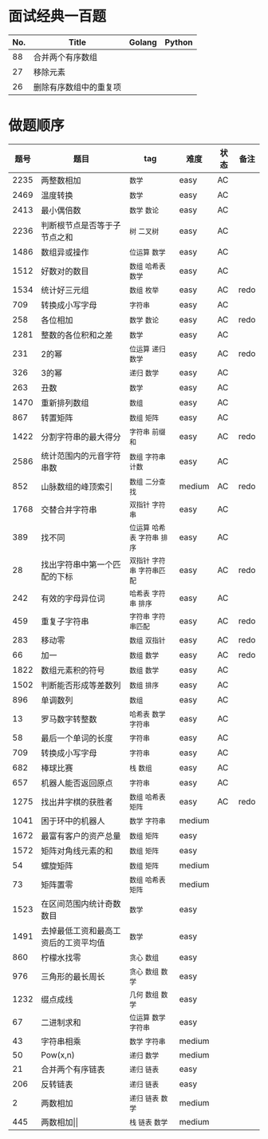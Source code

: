 # 面试经典一百题

| No. | Title                  | Golang | Python |
| --- | ---------------------- | ------ | ------ |
| 88  | 合并两个有序数组       |        |        |
| 27  | 移除元素               |        |        |
| 26  | 删除有序数组中的重复项 |        |        |

# 做题顺序

| 题号 | 题目                                 | tag                               | 难度   | 状态 | 备注 |
| ---- | ------------------------------------ | --------------------------------- | ------ | ---- | ---- |
| 2235 | 两整数相加                           | `数学`                            | easy   | AC   |      |
| 2469 | 温度转换                             | `数学`                            | easy   | AC   |      |
| 2413 | 最小偶倍数                           | `数学` `数论`                     | easy   | AC   |      |
| 2236 | 判断根节点是否等于子节点之和         | `树` `二叉树`                     | easy   | AC   |      |
| 1486 | 数组异或操作                         | `位运算` `数学`                   | easy   | AC   |      |
| 1512 | 好数对的数目                         | `数组` `哈希表` `数学`            | easy   | AC   |      |
| 1534 | 统计好三元组                         | `数组` `枚举`                     | easy   | AC   | redo |
| 709  | 转换成小写字母                       | `字符串`                          | easy   | AC   |      |
| 258  | 各位相加                             | `数学` `数论`                     | easy   | AC   | redo |
| 1281 | 整数的各位积和之差                   | `数学`                            | easy   | AC   |      |
| 231  | 2的幂                                | `位运算` `递归` `数学`            | easy   | AC   | redo |
| 326  | 3的幂                                | `递归` `数学`                     | easy   | AC   |      |
| 263  | 丑数                                 | `数学`                            | easy   | AC   |      |
| 1470 | 重新排列数组                         | `数组`                            | easy   | AC   |      |
| 867  | 转置矩阵                             | `数组` `矩阵`                     | easy   | AC   |      |
| 1422 | 分割字符串的最大得分                 | `字符串` `前缀和`                 | easy   | AC   | redo |
| 2586 | 统计范围内的元音字符串数             | `数组` `字符串` `计数`            | easy   | AC   |      |
| 852  | 山脉数组的峰顶索引                   | `数组` `二分查找`                 | medium | AC   | redo |
| 1768 | 交替合并字符串                       | `双指针` `字符串`                 | easy   | AC   |      |
| 389  | 找不同                               | `位运算` `哈希表` `字符串` `排序` | easy   | AC   |      |
| 28   | 找出字符串中第一个匹配的下标         | `双指针` `字符串` `字符串匹配`    | easy   | AC   | redo |
| 242  | 有效的字母异位词                     | `哈希表` `字符串` `排序`          | easy   | AC   |      |
| 459  | 重复子字符串                         | `字符串` `字符串匹配`             | easy   | AC   | redo |
| 283  | 移动零                               | `数组` `双指针`                   | easy   | AC   | redo |
| 66   | 加一                                 | `数组` `数学`                     | easy   | AC   | redo |
| 1822 | 数组元素积的符号                     | `数组` `数学`                     | easy   | AC   |      |
| 1502 | 判断能否形成等差数列                 | `数组` `排序`                     | easy   | AC   |      |
| 896  | 单调数列                             | `数组`                            | easy   | AC   |      |
| 13   | 罗马数字转整数                       | `哈希表` `数学` `字符串`          | easy   | AC   |      |
| 58   | 最后一个单词的长度                   | `字符串`                          | easy   | AC   |      |
| 709  | 转换成小写字母                       | `字符串`                          | easy   | AC   |      |
| 682  | 棒球比赛                             | `栈` `数组`                       | easy   | AC   |      |
| 657  | 机器人能否返回原点                   | `字符串`                          | easy   | AC   |      |
| 1275 | 找出井字棋的获胜者                   | `数组` `哈希表` `矩阵`            | easy   | AC   | redo |
| 1041 | 困于环中的机器人                     | `数学` `字符串`                   | medium |      |      |
| 1672 | 最富有客户的资产总量                 | `数组` `矩阵`                     | easy   |      |      |
| 1572 | 矩阵对角线元素的和                   | `数组` `矩阵`                     | easy   |      |      |
| 54   | 螺旋矩阵                             | `数组` `矩阵`                     | medium |      |      |
| 73   | 矩阵置零                             | `数组` `哈希表` `矩阵`            | medium |      |      |
| 1523 | 在区间范围内统计奇数数目             | `数学`                            | easy   |      |      |
| 1491 | 去掉最低工资和最高工资后的工资平均值 | `数学`                            | easy   |      |      |
| 860  | 柠檬水找零                           | `贪心` `数组`                     | easy   |      |      |
| 976  | 三角形的最长周长                     | `贪心` `数组` `数学`              | easy   |      |      |
| 1232 | 缀点成线                             | `几何` `数组` `数学`              | easy   |      |      |
| 67   | 二进制求和                           | `位运算` `数学` `字符串`          | easy   |      |      |
| 43   | 字符串相乘                           | `数学` `字符串`                   | medium |      |      |
| 50   | Pow(x,n)                             | `递归` `数学`                     | medium |      |      |
| 21   | 合并两个有序链表                     | `递归` `链表`                     | easy   |      |      |
| 206  | 反转链表                             | `递归` `链表`                     | easy   |      |      |
| 2    | 两数相加                             | `递归` `链表` `数学`              | medium |      |      |
| 445  | 两数相加\|\|                         | `栈` `链表` `数学`                | medium |      |      |
